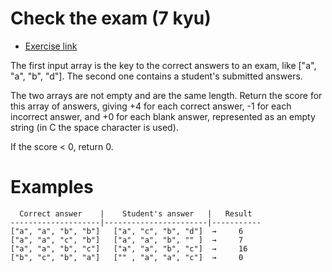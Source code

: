 # Check the exam (7 kyu)

- [Exercise link](https://www.codewars.com/kata/5a3dd29055519e23ec000074)

The first input array is the key to the correct answers to an exam, like ["a", "a", "b", "d"]. The second one contains a student's submitted answers.

The two arrays are not empty and are the same length. Return the score for this array of answers, giving +4 for each correct answer, -1 for each incorrect answer, and +0 for each blank answer, represented as an empty string (in C the space character is used).

If the score < 0, return 0.

# Examples

```
  Correct answer    |    Student's answer   |   Result         
--------------------|-----------------------|-----------
["a", "a", "b", "b"]   ["a", "c", "b", "d"]  →     6
["a", "a", "c", "b"]   ["a", "a", "b", "" ]  →     7
["a", "a", "b", "c"]   ["a", "a", "b", "c"]  →     16
["b", "c", "b", "a"]   ["" , "a", "a", "c"]  →     0
 ```